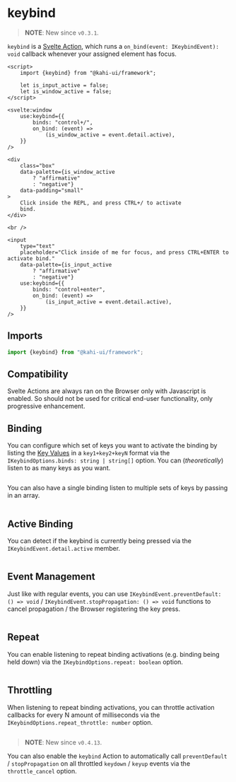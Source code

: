 # keybind

> **NOTE**: New since `v0.3.1`.

`keybind` is a [Svelte Action](https://svelte.dev/docs#use_action), which runs a `on_bind(event: IKeybindEvent): void` callback whenever your assigned element has focus.

```svelte {title="keybind Preview" mode="repl"}
<script>
    import {keybind} from "@kahi-ui/framework";

    let is_input_active = false;
    let is_window_active = false;
</script>

<svelte:window
    use:keybind={{
        binds: "control+/",
        on_bind: (event) =>
            (is_window_active = event.detail.active),
    }}
/>

<div
    class="box"
    data-palette={is_window_active
        ? "affirmative"
        : "negative"}
    data-padding="small"
>
    Click inside the REPL, and press CTRL+/ to activate
    bind.
</div>

<br />

<input
    type="text"
    placeholder="Click inside of me for focus, and press CTRL+ENTER to activate bind."
    data-palette={is_input_active
        ? "affirmative"
        : "negative"}
    use:keybind={{
        binds: "control+enter",
        on_bind: (event) =>
            (is_input_active = event.detail.active),
    }}
/>
```

## Imports

```javascript {title="keybind Imports"}
import {keybind} from "@kahi-ui/framework";
```

## Compatibility

Svelte Actions are always ran on the Browser only with Javascript is enabled. So should not be used for critical end-user functionality, only progressive enhancement.

## Binding

You can configure which set of keys you want to activate the binding by listing the [Key Values](https://developer.mozilla.org/en-US/docs/Web/API/KeyboardEvent/key/Key_Values) in a `key1+key2+keyN` format via the `IKeybindOptions.binds: string | string[]` option. You can (_theoretically_) listen to as many keys as you want.

```svelte {title="keybind Binding" mode="repl"}

```

You can also have a single binding listen to multiple sets of keys by passing in an array.

```svelte {title="keybind Multiple Bindings" mode="repl"}

```

## Active Binding

You can detect if the keybind is currently being pressed via the `IKeybindEvent.detail.active` member.

```svelte {title="keybind Active Binding" mode="repl"}

```

## Event Management

Just like with regular events, you can use `IKeybindEvent.preventDefault: () => void` / `IKeybindEvent.stopPropagation: () => void` functions to cancel propagation / the Browser registering the key press.

```svelte {title="keybind Event Management" mode="repl"}

```

## Repeat

You can enable listening to repeat binding activations (e.g. binding being held down) via the `IKeybindOptions.repeat: boolean` option.

```svelte {title="keybind Repeat" mode="repl"}

```

## Throttling

When listening to repeat binding activations, you can throttle activation callbacks for every N amount of milliseconds via the `IKeybindOptions.repeat_throttle: number` option.

```svelte {title="keybind Throttling" mode="repl"}

```

> **NOTE**: New since `v0.4.13`.

You can also enable the `keybind` Action to automatically call `preventDefault` / `stopPropagation` on all throttled `keydown` / `keyup` events via the `throttle_cancel` option.

```svelte {title="keybind Throttle Cancel" mode="repl"}

```
